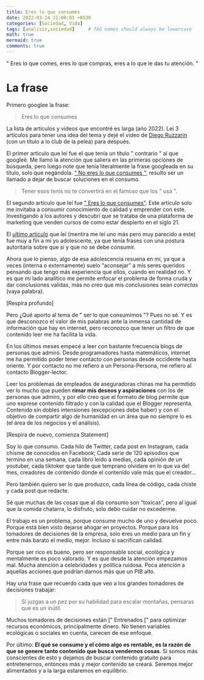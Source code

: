 ```yaml
---
title: Eres lo que consumes
date: 2022-03-14 21:00:01 +0530
categories: [Sociedad, Vida]
tags: [analisis,sociedad]     # TAG names should always be lowercase
math: true
mermaid: true
comments: true
---
```


<style>
.post-content {
    text-align: justify;
}
</style>


&quot; Eres lo que comes, eres lo que compras, eres a lo que le das tu atención. &quot;

# La frase

Primero googlee la frase:

> Eres lo que consumes

La lista de artículos y videos que encontré es larga (año 2022). Leí 3 artículos para tener una idea del tema y dejé el video de [Diego Ruzzarin](https://www.youtube.com/watch?v=Vq4gZKxxsnM) (con un título a lo club de la pelea) para después.

El primer artículo que leí fue el que tenía un título &quot; contrario &quot; al que googleé. Me llamó la atención que saliera en las primeras opciones de búsqueda, pero luego note que tenía literalmente la frase googleada en su título, solo que negándola. [&quot; No eres lo que consumes &quot;](https://popurri.com.mx/entorno-social/no-eres-lo-que-consumes/), resulto ser un llamado a dejar de buscar soluciones en el consumo. 

> Tener esos tenis no te convertirá en el famoso que los &quot; usa &quot;.  

El segundo artículo que leí fue [&quot; Eres lo que consumes&quot;](https://digitalisthub.com/educacion-de-calidad-a-tu-alcance/). Este articulo solo me invitaba a consumir conocimiento de calidad y emprender con este. Investigando a los autores y descubrí que se trataba de una plataforma de marketing que venden cursos de como estar despierto en el siglo 21.

El [ultimo articulo](https://niquefuerapolitica.com/2020/02/08/eres-lo-que-consumes/) que leí (mentira me leí uno más pero muy parecido a este) fue muy a fin a mi yo adolescente, ya que tenía frases con una postura autoritaria sobre que sí y que no se debe consumir.

Ahora que lo pienso, algo de esa adolescencia resuena en mí, ya que a veces (interna o externamente) suelo “aconsejar” a mis seres queridos pensando que tengo más experiencia que ellos, cuando en realidad no. Y es que mi lado analítico me permite enfocar el problema de forma cruda y dar conclusiones validas, más no creo que mis conclusiones sean *correctas* (vaya palabra).

[Respira profundo]

Pero ¿Qué aporto al tema de &quot; ser lo que consumimos &quot;? Pues no sé. Y es que desconozco el valor de mis palabras ante la inmensa cantidad de información que hay en internet, pero reconozco que tener un filtro de que contenido leer me ha facilita la vida.

En los últimos meses empecé a leer con bastante frecuencia blogs de personas que admiro. Desde programadores hasta matemáticos, internet me ha permitido poder tener contacto con personas desde occidente hasta oriente. Y por contacto no me refiero a un Persona-Persona, me refiero al contacto Blogger-lector.

Leer los problemas de empleados de aseguradoras chinas me ha permitido ver lo mucho que pueden **rimar mis deseos y aspiraciones** con los de personas que admiro, y por ello creo que el formato de blog permite que uno exprese contenido filtrado y con la calidad que el Blogger representa. Contenido sin dobles intensiones (excepciones debe haber) y con el objetivo de compartir algo de humanidad en un área que no siempre lo es (el área de los negocios y el análisis).

[Respira de nuevo, comienza Statement]

Soy lo que consumo. Cada hilo de Twitter, cada post en Instagram, cada chisme de conocidos en Facebook; Cada serie de 120 episodios que termino en una semana, cada libro leído a medias, cada opinión de un youtuber, cada tiktoker que tarde que temprano olvidare en lo que va del mes, creadores de contenido donde el contenido vale más que el creador…

Pero también quiero ser lo que produzco, cada línea de código, cada chiste y cada post que redacte.

Sé que muchas de las cosas que al día consumo son “toxicas”, pero al igual que la comida chatarra, lo disfruto, solo debo cuidar no excederme.

El trabajo es un problema, porque consume mucho de uno y devuelve poco. Porque está bien visto dejarse ahogar en proyectos. Porque para los tomadores de decisiones de la empresa, solo eres un medio para un fin y entre más barato el medio, mejor. Incluso si sacrifican calidad.

Porque ser rico es bueno, pero ser responsable social, ecológica y mentalmente es poco valorado. Y es que desde la atención empezamos mal. Mucha atención a celebridades y política ruidosa. Poca atención a aquellas acciones que podrían darnos más que un PIB alto. 

Hay una frase que recuerdo cada que veo a los grandes tomadores de decisiones trabajar:

> Sí juzgas a un pez por su habilidad para escalar montañas, pensaras que es un inútil.

Muchos tomadores de decisiones están [&quot; Entrenados [&quot; para optimizar recursos económicos, principalmente dinero. No tienen variables ecológicas o sociales en cuenta, carecen de ese enfoque. 

Por último: **El qué se consume y el cómo algo es rentable, es la razón de que se genere tanto contenido que busca vendernos cosas**. Si somos más conscientes de esto y dejamos de buscar contenido gratuito para entretenernos, entonces más y mejor contenido se creará. Seremos mejor alimentados y a la larga estaremos en equilibrio.

